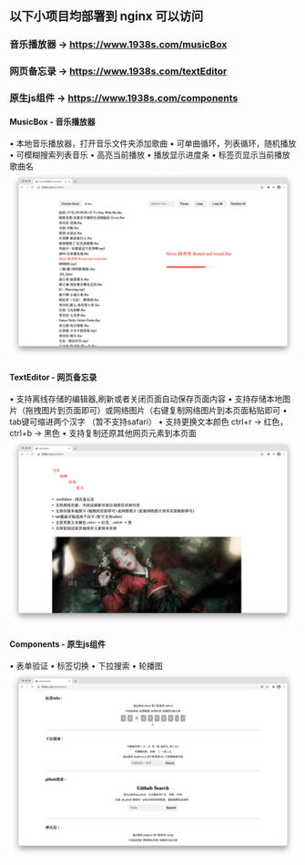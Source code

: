 ## 以下小项目均部署到 nginx 可以访问
### 音乐播放器 -> https://www.1938s.com/musicBox
### 网页备忘录 -> https://www.1938s.com/textEditor
### 原生js组件 -> https://www.1938s.com/components

#### MusicBox - 音乐播放器
• 本地音乐播放器，打开音乐文件夹添加歌曲
• 可单曲循环，列表循环，随机播放
• 可模糊搜索列表音乐
• 高亮当前播放
• 播放显示进度条
• 标签页显示当前播放歌曲名
![musicBox](MusicBox/textEditor-preview.png)

#### TextEditor - 网页备忘录
• 支持离线存储的编辑器,刷新或者关闭页面自动保存页面内容
• 支持存储本地图片（拖拽图片到页面即可）或网络图片（右键复制网络图片到本页面粘贴即可
• tab键可缩进两个汉字 （暂不支持safari）
• 支持更换文本颜色 ctrl+r → 红色，ctrl+b → 黑色
• 支持复制还原其他网页元素到本页面
![textEditor](./TextEditor/preview.png)

#### Components - 原生js组件
• 表单验证
• 标签切换
• 下拉搜索
• 轮播图
![components](./Components/preview.png)
